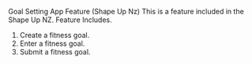 Goal Setting App Feature (Shape Up Nz)
This is a feature included in the Shape Up NZ.
Feature Includes.
1) Create a  fitness goal.
2) Enter  a  fitness goal.
3) Submit a  fitness goal.
